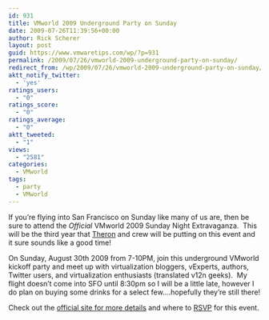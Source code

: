 ```yaml
---
id: 931
title: VMworld 2009 Underground Party on Sunday
date: 2009-07-26T11:39:56+00:00
author: Rick Scherer
layout: post
guid: https://www.vmwaretips.com/wp/?p=931
permalink: /2009/07/26/vmworld-2009-underground-party-on-sunday/
redirect_from: /wp/2009/07/26/vmworld-2009-underground-party-on-sunday/
aktt_notify_twitter:
  - 'yes'
ratings_users:
  - "0"
ratings_score:
  - "0"
ratings_average:
  - "0"
aktt_tweeted:
  - "1"
views:
  - "2581"
categories:
  - VMworld
tags:
  - party
  - VMworld
---
```

If you&#8217;re flying into San Francisco on Sunday like many of us are, then be sure to attend the _Official_ VMworld 2009 Sunday Night Extravaganza.  This will be the third year that <a href="http://party.vmunderground.com/who-we-are/" target="_blank">Theron</a> and crew will be putting on this event and it sure sounds like a good time!

On Sunday, August 30th 2009 from 7-10PM, join this underground VMworld kickoff party and meet up with virtualization bloggers, vExperts, authors, Twitter users, and virtualization enthusiasts (translated v12n geeks).  My flight doesn&#8217;t come into SFO until 8:30pm so I will be a little late, however I do plan on buying some drinks for a select few&#8230;.hopefully they&#8217;re still there!

Check out the <a href="http://party.vmunderground.com/vmworld-2009-sunday-night-extravaganza/" target="_blank">official site for more details</a> and where to <a href="http://party.vmunderground.com/rsvp/" target="_blank">RSVP</a> for this event.